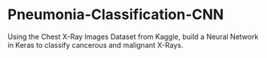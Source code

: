 # Pneumonia-Classification-CNN
Using the Chest X-Ray Images Dataset from Kaggle, build a Neural Network in Keras to classify cancerous and malignant X-Rays.
